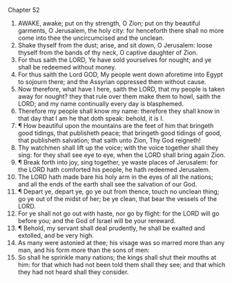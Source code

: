 

Chapter 52

1. AWAKE, awake; put on thy strength, O Zion; put on thy beautiful garments, O Jerusalem, the holy city: for henceforth there shall no more come into thee the uncircumcised and the unclean.
2. Shake thyself from the dust; arise, and sit down, O Jerusalem: loose thyself from the bands of thy neck, O captive daughter of Zion.
3. For thus saith the LORD, Ye have sold yourselves for nought; and ye shall be redeemed without money.
4. For thus saith the Lord GOD, My people went down aforetime into Egypt to sojourn there; and the Assyrian oppressed them without cause.
5. Now therefore, what have I here, saith the LORD, that my people is taken away for nought?  they that rule over them make them to howl, saith the LORD; and my name continually every day is blasphemed.
6. Therefore my people shall know my name: therefore they shall know in that day that I am he that doth speak: behold, it is I.
7. ¶ How beautiful upon the mountains are the feet of him that bringeth good tidings, that publisheth peace; that bringeth good tidings of good, that publisheth salvation; that saith unto Zion, Thy God reigneth!
8. Thy watchmen shall lift up the voice; with the voice together shall they sing: for they shall see eye to eye, when the LORD shall bring again Zion.
9. ¶ Break forth into joy, sing together, ye waste places of Jerusalem: for the LORD hath comforted his people, he hath redeemed Jerusalem.
10. The LORD hath made bare his holy arm in the eyes of all the nations; and all the ends of the earth shall see the salvation of our God.
11. ¶ Depart ye, depart ye, go ye out from thence, touch no unclean thing; go ye out of the midst of her; be ye clean, that bear the vessels of the LORD.
12. For ye shall not go out with haste, nor go by flight: for the LORD will go before you; and the God of Israel will be your rereward.
13. ¶ Behold, my servant shall deal prudently, he shall be exalted and extolled, and be very high.
14. As many were astonied at thee; his visage was so marred more than any man, and his form more than the sons of men:
15. So shall he sprinkle many nations; the kings shall shut their mouths at him: for that which had not been told them shall they see; and that which they had not heard shall they consider.
